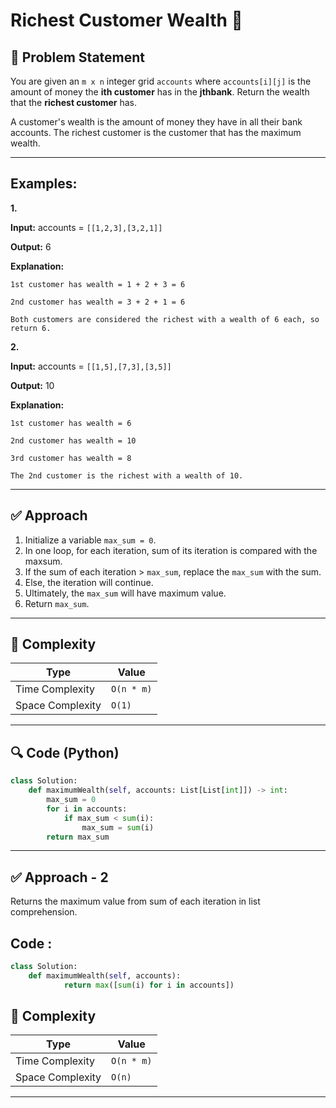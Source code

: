 # Richest Customer Wealth 🚀

## 🧠 Problem Statement
You are given an `m x n` integer grid `accounts` where `accounts[i][j]` is the amount of money the **i​​​​​​​​​​​th​​​​ customer** has in the **j​​​​​​​​​​​th​​​​ bank**. Return the wealth that the **richest customer** has.

A customer's wealth is the amount of money they have in all their bank accounts. The richest customer is the customer that has the maximum wealth.


---

## Examples:
**1.**

**Input:** accounts = `[[1,2,3],[3,2,1]]`

**Output:** 6

**Explanation:**

`1st customer has wealth = 1 + 2 + 3 = 6`

`2nd customer has wealth = 3 + 2 + 1 = 6`

`Both customers are considered the richest with a wealth of 6 each, so return 6.`



**2.**

**Input:** accounts = `[[1,5],[7,3],[3,5]]`

**Output:** 10

**Explanation:** 

`1st customer has wealth = 6`

`2nd customer has wealth = 10`

`3rd customer has wealth = 8`

`The 2nd customer is the richest with a wealth of 10.`

---

## ✅ Approach

1. Initialize a variable `max_sum = 0`.
2. In one loop, for each iteration, sum of its iteration is compared with the maxsum.
3. If the sum of each iteration > `max_sum`, replace the `max_sum` with the sum.
4. Else, the iteration will continue.    
5. Ultimately, the `max_sum` will have maximum value.
6. Return `max_sum`.
---

## 🧮 Complexity

| Type              | Value     |
|-------------------|-----------|
| Time Complexity   | `O(n * m)`    |
| Space Complexity  | `O(1)`    |


---

## 🔍 Code (Python)

```python
class Solution:
    def maximumWealth(self, accounts: List[List[int]]) -> int:
        max_sum = 0
        for i in accounts:
            if max_sum < sum(i):
                max_sum = sum(i)
        return max_sum
```
---

## ✅ Approach - 2

Returns the maximum value from sum of each iteration in list comprehension.


## Code :

```python
class Solution:
    def maximumWealth(self, accounts):
            return max([sum(i) for i in accounts])
```

## 🧮 Complexity

| Type              | Value     |
|-------------------|-----------|
| Time Complexity   | `O(n * m)`    |
| Space Complexity  | `O(n)`    |


---










